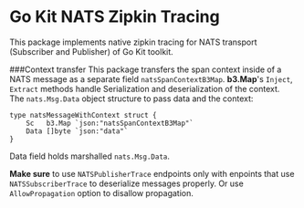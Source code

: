 # Go Kit NATS Zipkin Tracing
This package implements native zipkin tracing for NATS transport (Subscriber and Publisher) of Go Kit toolkit.

###Context transfer
This package transfers the span context inside of a NATS message as a separate field `natsSpanContextB3Map`. **b3.Map**'s `Inject`, `Extract` methods handle Serialization and deserialization of the context.  
The `nats.Msg.Data` object structure to pass data and the context:
````
type natsMessageWithContext struct {
	Sc   b3.Map `json:"natsSpanContextB3Map"`
	Data []byte `json:"data"`
}
````
Data field holds marshalled `nats.Msg.Data`.

**Make sure** to use `NATSPublisherTrace` endpoints only with enpoints that use `NATSSubscriberTrace` to deserialize messages properly. Or use `AllowPropagation` option to disallow propagation.

 